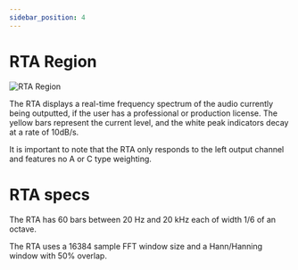 ```yaml
---
sidebar_position: 4
---
```


# RTA Region
![RTA Region](/img/rewind/rta-region.png)

The RTA displays a real-time frequency spectrum of the audio currently being outputted, if the user has a professional or production license. The yellow bars represent the current level, and the white peak indicators decay at a rate of 10dB/s.

It is important to note that the RTA only responds to the left output channel and features no A or C type weighting.

# RTA specs

The RTA has 60 bars between 20 Hz and 20 kHz each of width 1/6 of an octave.

The RTA uses a 16384 sample FFT window size and a Hann/Hanning window with 50% overlap.
